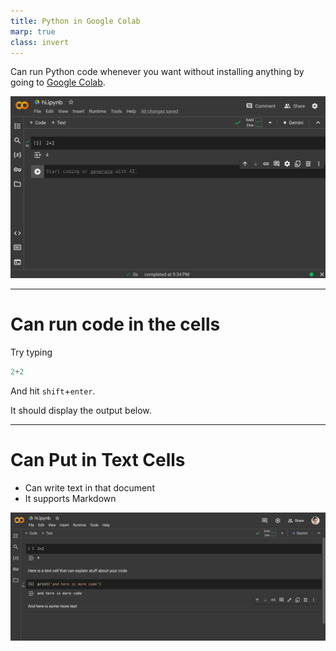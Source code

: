 ```yaml
---
title: Python in Google Colab
marp: true
class: invert
---
```




Can run Python code whenever you want without installing anything
by going to [Google Colab](https://colab.research.google.com).

![](./images/colab2.png)


---

# Can run code in the cells

Try typing

```python
2+2
```

And hit `shift`+`enter`.

It should display the output below.

---

# Can Put in Text Cells

- Can write text in that document
- It supports Markdown

![](images/colab-text.png)
